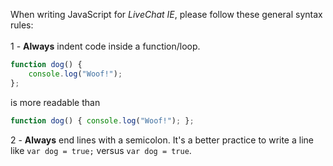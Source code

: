 When writing JavaScript for <em>LiveChat IE</em>, please follow these general syntax rules:
<br>
<br>
1 - <b>Always</b> indent code inside a function/loop.
```javascript
function dog() {
    console.log("Woof!");
};
```
is more readable than
```javascript
function dog() { console.log("Woof!"); };
```

2 - <b>Always</b> end lines with a semicolon. It's a better practice to write a line like `var dog = true;` versus `var dog = true`.
